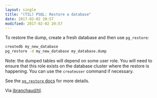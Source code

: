 ```yaml
---
layout: single
title: "(TIL) PSQL: Restore a database"
date: 2017-02-02 20:57
modified: 2017-02-02 20:57
---
```


To restore the dump, create a fresh database and then use `pg_restore`:

```bash
createdb my_new_database
pg_restore -d my_new_database my_database.dump
```

Note: the dumped tables will depend on some user role. You will need to
ensure that this role exists on the database cluster where the restore is
happening. You can use the `createuser` command if necessary.

See the
[`pg_restore`
docs](http://www.postgresql.org/docs/current/static/app-pgrestore.html)
for more details.

Via [jbranchaud/til](https://github.com/jbranchaud/til).
